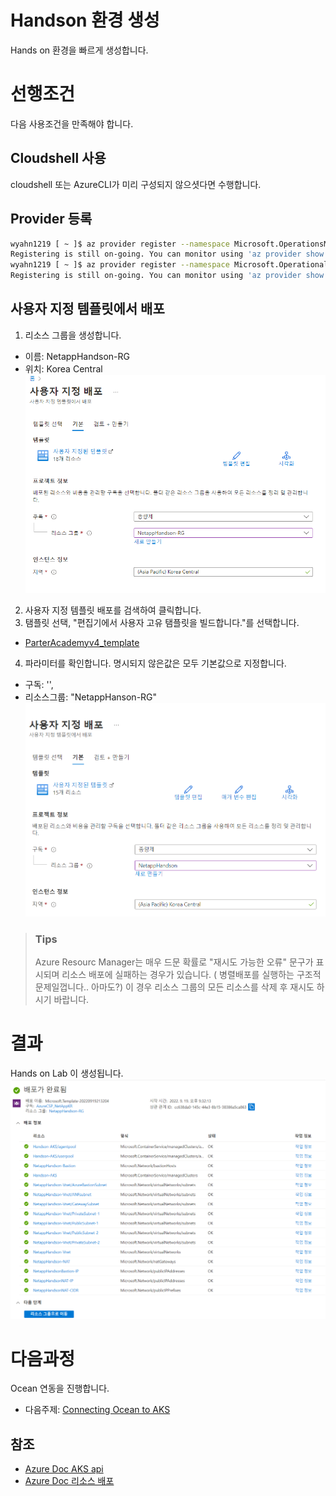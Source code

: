 # Handson 환경 생성
Hands on 환경을 빠르게 생성합니다.

# 선행조건
다음 사용조건을 만족해야 합니다.
## Cloudshell 사용
cloudshell 또는 AzureCLI가 미리 구성되지 않으셧다면 수행합니다.

## Provider 등록
```bash
wyahn1219 [ ~ ]$ az provider register --namespace Microsoft.OperationsManagement
Registering is still on-going. You can monitor using 'az provider show -n Microsoft.OperationsManagement'
wyahn1219 [ ~ ]$ az provider register --namespace Microsoft.OperationalInsights
Registering is still on-going. You can monitor using 'az provider show -n Microsoft.OperationalInsights'
```

## 사용자 지정 템플릿에서 배포
1. 리소스 그룹을 생성합니다.
- 이름: NetappHandson-RG
- 위치: Korea Central</br>
![createRG](./Images/createRG.png)
2. 사용자 지정 템플릿 배포를 검색하여 클릭합니다.
3. 탬플릿 선택, "편집기에서 사용자 고유 탬플릿을 빌드합니다."를 선택합니다.
- [ParterAcademyv4_template](./ARM/ParterAcademyv4.json)
4. 파라미터를 확인합니다. 명시되지 않은값은 모두 기본값으로 지정합니다.
- 구독: '<your subsciption>', 
- 리소스그룹: "NetappHanson-RG"
![template](./Images/templete.png)

> ### Tips
> Azure Resourc Manager는 매우 드문 확률로 "재시도 가능한 오류" 문구가 표시되며 리소스 배포에 실패하는 경우가 있습니다.
> ( 병렬배포를 실행하는 구조적 문제일껍니다.. 아마도?)
> 이 경우 리소스 그룹의 모든 리소스를 삭제 후 재시도 하시기 바랍니다.

# 결과
Hands on Lab 이 생성됩니다.
![deploycomplete](./Images/deploycomplete.png)

# 다음과정
Ocean 연동을 진행합니다.</br>
- 다음주제: [Connecting Ocean to AKS](../OceanforAKS/ConnectAnAKSCluster.md)


## 참조
- [Azure Doc AKS api](https://learn.microsoft.com/en-us/rest/api/aks/managed-clusters/create-or-update?tabs=HTTP)
- [Azure Doc 리소스 배포](https://learn.microsoft.com/ko-kr/azure/azure-resource-manager/templates/deploy-portal)
